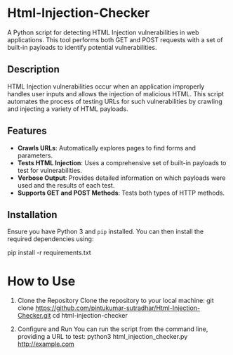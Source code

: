 # Html-Injection-Checker

A Python script for detecting HTML Injection vulnerabilities in web applications. This tool performs both GET and POST requests with a set of built-in payloads to identify potential vulnerabilities.

## Description

HTML Injection vulnerabilities occur when an application improperly handles user inputs and allows the injection of malicious HTML. This script automates the process of testing URLs for such vulnerabilities by crawling and injecting a variety of HTML payloads.

## Features

- **Crawls URLs**: Automatically explores pages to find forms and parameters.
- **Tests HTML Injection**: Uses a comprehensive set of built-in payloads to test for vulnerabilities.
- **Verbose Output**: Provides detailed information on which payloads were used and the results of each test.
- **Supports GET and POST Methods**: Tests both types of HTTP methods.

## Installation

Ensure you have Python 3 and `pip` installed. You can then install the required dependencies using:

pip install -r requirements.txt

# How to Use
1. Clone the Repository
Clone the repository to your local machine:
git clone https://github.com/pintukumar-sutradhar/Html-Injection-Checker.git
cd html-injection-checker

2. Configure and Run
You can run the script from the command line, providing a URL to test:
python3 html_injection_checker.py http://example.com

